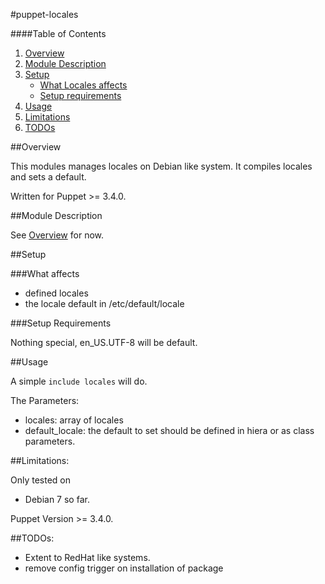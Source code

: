 #puppet-locales

####Table of Contents

1. [Overview](#overview)
2. [Module Description](#module-description)
3. [Setup](#setup)
    * [What Locales affects](#what-locales-affects)
    * [Setup requirements](#setup-requirements)
4. [Usage](#usage)
5. [Limitations](#limitations)
6. [TODOs](#todos)

##Overview

This modules manages locales on Debian like system. It compiles locales and sets a default.

Written for Puppet >= 3.4.0.

##Module Description

See [Overview](#overview) for now.

##Setup

###What  affects

* defined locales
* the locale default in /etc/default/locale

###Setup Requirements

Nothing special, en_US.UTF-8 will be default.
	
##Usage

A simple `include locales` will do.

The Parameters:
* locales: array of locales
* default_locale: the default to set
should be defined in hiera or as class parameters.

##Limitations:

Only tested on 
* Debian 7
so far.

Puppet Version >= 3.4.0.

##TODOs:

* Extent to RedHat like systems.
* remove config trigger on installation of package
